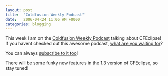 ```yaml
---
layout: post
title:  "Coldfusion Weekly Podcast"
date:   2006-04-24 11:06 AM +0000
categories: blogging
---
```

<p>This week I am on the <a href="http://www.coldfusionweekly.com/">Coldfusion Weekly Podcast</a> talking about CFEclipse! If you havent checked out this awesome podcast, <a href="http://media.libsyn.com/media/coldfusionweekly/cfweekly_1.5_final.mp3">what are you waiting for</a>?</p>
<p>You can always <a href="http://phobos.apple.com/WebObjects/MZStore.woa/wa/viewPodcast?id=135268416&amp;s=143441">subscribe to it too</a>!</p>
<p>There will be some funky new features in the 1.3 version of CFEclipse, so stay tuned!</p>
<p>&nbsp;</p>